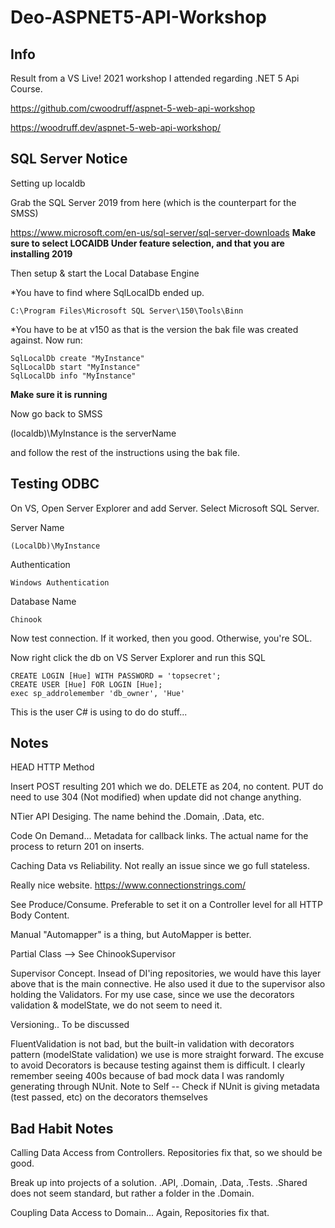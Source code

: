 # Deo-ASPNET5-API-Workshop

## Info
Result from a VS Live! 2021 workshop I attended regarding .NET 5 Api Course.

https://github.com/cwoodruff/aspnet-5-web-api-workshop

https://woodruff.dev/aspnet-5-web-api-workshop/

## SQL Server Notice

Setting up localdb

Grab the SQL Server 2019 from here (which is the counterpart for the SMSS)

https://www.microsoft.com/en-us/sql-server/sql-server-downloads
**Make sure to select LOCAlDB Under feature selection, and that you are installing 2019**

Then setup & start the Local Database Engine

*You have to find where SqlLocalDb ended up.

    C:\Program Files\Microsoft SQL Server\150\Tools\Binn

*You have to be at v150 as that is the version the bak file was created against. Now run:

    SqlLocalDb create "MyInstance"
    SqlLocalDb start "MyInstance"
    SqlLocalDb info "MyInstance"

**Make sure it is running**

Now go back to SMSS

(localdb)\MyInstance is the serverName

and follow the rest of the instructions using the bak file.

## Testing ODBC
On VS, Open Server Explorer and add Server. Select Microsoft SQL Server.

Server Name

    (LocalDb)\MyInstance

    
Authentication

    Windows Authentication

Database Name

    Chinook

Now test connection. If it worked, then you good. Otherwise, you're SOL.

Now right click the db on VS Server Explorer and run this SQL

    CREATE LOGIN [Hue] WITH PASSWORD = 'topsecret';
    CREATE USER [Hue] FOR LOGIN [Hue];
    exec sp_addrolemember 'db_owner', 'Hue'


This is the user C# is using to do do stuff...

## Notes

HEAD HTTP Method

Insert POST resulting 201 which we do.
DELETE as 204, no content.
PUT do need to use 304 (Not modified) when update did not change anything.

NTier API Desiging. The name behind the .Domain, .Data, etc.

Code On Demand... Metadata for callback links. The actual name for the process to return 201 on inserts.

Caching Data vs Reliability. Not really an issue since we go full stateless.



Really nice website.
https://www.connectionstrings.com/

See Produce/Consume. Preferable to set it on a Controller level for all HTTP Body Content.

Manual "Automapper" is a thing, but AutoMapper is better.

Partial Class --> See ChinookSupervisor

Supervisor Concept. Insead of DI'ing repositories, we would have this layer above that is the main connective. He also used it due to the supervisor also holding the Validators. For my use case, since we use the decorators validation & modelState, we do not seem to need it.

Versioning.. To be discussed

FluentValidation is not bad, but the built-in validation with decorators pattern (modelState validation) we use is more straight forward. The excuse to avoid Decorators is because testing against them is difficult. I clearly remember seeing 400s because of bad mock data I was randomly generating through NUnit.
 Note to Self -- Check if NUnit is giving metadata (test passed, etc) on the decorators themselves

## Bad Habit Notes

Calling Data Access from Controllers. Repositories fix that, so we should be good.

Break up into projects of a solution. .API, .Domain, .Data, .Tests. .Shared does not seem standard, but rather a folder in the .Domain.

Coupling Data Access to Domain... Again, Repositories fix that.